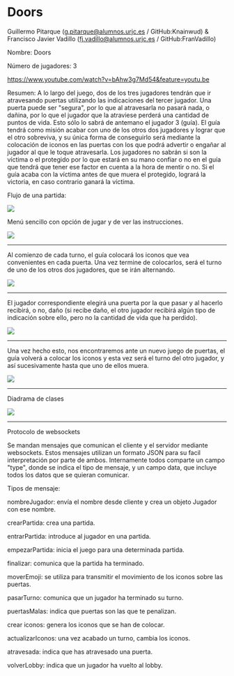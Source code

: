 # Doors
Guillermo Pitarque (g.pitarque@alumnos.urjc.es / GitHub:Knainwud) & Francisco Javier Vadillo (fj.vadillo@alumnos.urjc.es / GitHub:FranVadillo)

Nombre: Doors

Número de jugadores: 3

https://www.youtube.com/watch?v=bAhw3g7Md54&feature=youtu.be

Resumen: A lo largo del juego, dos de los tres jugadores tendrán que ir atravesando puertas utilizando las indicaciones del tercer jugador. Una puerta puede ser 
	"segura", por lo que al atravesarla no pasará nada, o dañina, por lo que el jugador que la atraviese perderá una cantidad de puntos de vida. Esto sólo
	lo sabrá de antemano el jugador 3 (guía). El guía tendrá como misión acabar con uno de los otros dos jugadores y lograr que el otro sobreviva, y su única
	forma de conseguirlo será mediante la colocación de iconos en las puertas con los que podrá advertir o engañar al jugador al que le toque atravesarla.
	Los jugadores no sabrán si son la víctima o el protegido por lo que estará en su mano confiar o no en el guía que tendrá que tener ese factor en cuenta
	a la hora de mentir o no. Si el guía acaba con la víctima antes de que muera el protegido, logrará la victoria, en caso contrario ganará la víctima.


Flujo de una partida: 

[![](https://i.gyazo.com/9fb10b72730b09da46b46a95871a1515.png)]()

Menú sencillo con opción de jugar y de ver las instrucciones.

[![](https://i.gyazo.com/19117cc7837a85574eebe4137947b58f.png)]()
_________________________________________________________________________________________
Al comienzo de cada turno, el guía colocará los iconos que vea convenientes en cada puerta. Una vez termine de colocarlos, será el turno de uno de los otros dos jugadores, que se irán alternando.

[![](https://i.gyazo.com/f4cf4f8eadea9ea93bcde2d8336753fb.png)]()
_________________________________________________________________________________________
El jugador correspondiente elegirá una puerta por la que pasar y al hacerlo recibirá, o no, daño (si recibe daño, el otro jugador recibirá algún tipo de indicación sobre ello, pero no la cantidad de vida que ha perdido).
	
[![](https://i.gyazo.com/01bf5241f2d3c09cfba8ec9b05d9b56f.png)]()
_________________________________________________________________________________________
Una vez hecho esto, nos encontraremos ante un nuevo juego de puertas, el guía volverá a colocar los iconos y esta vez será el turno del otro jugador, y así sucesivamente hasta que uno de ellos muera.
	
[![](https://i.gyazo.com/d0b7c04aeca0e93a18680b547cb1601d.png)]()

_________________________________________________________________________________________

Diadrama de clases

[![](https://i.gyazo.com/49f50b61e4c42a4efa2a7f7fcf90f24e.png)]()

_________________________________________________________________________________________

Protocolo de websockets

Se mandan mensajes que comunican el cliente y el servidor mediante websockets. Estos mensajes utilizan un formato JSON para su facil interpretación por parte de ambos. Internamente todos comparte un campo "type", donde se indica el tipo de mensaje, y un campo data, que incluye todos los datos que se quieran comunicar.

Tipos de mensaje:

nombreJugador: envía el nombre desde cliente y crea un objeto Jugador con ese nombre.

crearPartida: crea una partida.

entrarPartida: introduce al jugador en una partida.

empezarPartida: inicia el juego para una determinada partida.

finalizar: comunica que la partida ha terminado.

moverEmoji: se utiliza para transmitir el movimiento de los iconos sobre las puertas.

pasarTurno: comunica que un jugador ha terminado su turno.

puertasMalas: indica que puertas son las que te penalizan.

crear iconos: genera los iconos que se han de colocar.

actualizarIconos: una vez acabado un turno, cambia los iconos.

atravesada: indica que has atravesado una puerta.

volverLobby: indica que un jugador ha vuelto al lobby.

